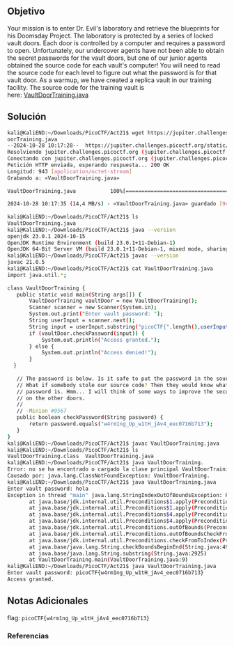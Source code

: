 ## Objetivo
Your mission is to enter Dr. Evil's laboratory and retrieve the blueprints for his Doomsday Project. The laboratory is protected by a series of locked vault doors. Each door is controlled by a computer and requires a password to open. Unfortunately, our undercover agents have not been able to obtain the secret passwords for the vault doors, but one of our junior agents obtained the source code for each vault's computer! You will need to read the source code for each level to figure out what the password is for that vault door. As a warmup, we have created a replica vault in our training facility. The source code for the training vault is here: [VaultDoorTraining.java](https://jupiter.challenges.picoctf.org/static/1afdf83322ee9c0040f8e3a3c047e18b/VaultDoorTraining.java)
## Solución
```bash
kali@KaliEND:~/Downloads/PicoCTF/Act21$ wget https://jupiter.challenges.picoctf.org/static/1afdf83322ee9c0040f8e3a3c047e18b/VaultD  
oorTraining.java  
--2024-10-28 10:17:28--  https://jupiter.challenges.picoctf.org/static/1afdf83322ee9c0040f8e3a3c047e18b/VaultDoorTraining.java  
Resolviendo jupiter.challenges.picoctf.org (jupiter.challenges.picoctf.org)... 3.131.60.8  
Conectando con jupiter.challenges.picoctf.org (jupiter.challenges.picoctf.org)[3.131.60.8]:443... conectado.  
Petición HTTP enviada, esperando respuesta... 200 OK  
Longitud: 943 [application/octet-stream]  
Grabando a: «VaultDoorTraining.java»  
  
VaultDoorTraining.java           100%[========================================================>]     943  --.-KB/s    en 0s         
  
2024-10-28 10:17:35 (14,4 MB/s) - «VaultDoorTraining.java» guardado [943/943]  
  
kali@KaliEND:~/Downloads/PicoCTF/Act21$ ls  
VaultDoorTraining.java
kali@KaliEND:~/Downloads/PicoCTF/Act21$ java --version  
openjdk 23.0.1 2024-10-15  
OpenJDK Runtime Environment (build 23.0.1+11-Debian-1)  
OpenJDK 64-Bit Server VM (build 23.0.1+11-Debian-1, mixed mode, sharing)  
kali@KaliEND:~/Downloads/PicoCTF/Act21$ javac --version  
javac 21.0.5  
kali@KaliEND:~/Downloads/PicoCTF/Act21$ cat VaultDoorTraining.java    
import java.util.*;  
  
class VaultDoorTraining {  
   public static void main(String args[]) {  
       VaultDoorTraining vaultDoor = new VaultDoorTraining();  
       Scanner scanner = new Scanner(System.in);    
       System.out.print("Enter vault password: ");  
       String userInput = scanner.next();  
       String input = userInput.substring("picoCTF{".length(),userInput.length()-1);  
       if (vaultDoor.checkPassword(input)) {  
           System.out.println("Access granted.");  
       } else {  
           System.out.println("Access denied!");  
       }  
  }  
  
   // The password is below. Is it safe to put the password in the source code?  
   // What if somebody stole our source code? Then they would know what our  
   // password is. Hmm... I will think of some ways to improve the security  
   // on the other doors.  
   //  
   // -Minion #9567  
   public boolean checkPassword(String password) {  
       return password.equals("w4rm1ng_Up_w1tH_jAv4_eec0716b713");  
   }  
}  
kali@KaliEND:~/Downloads/PicoCTF/Act21$ javac VaultDoorTraining.java    
kali@KaliEND:~/Downloads/PicoCTF/Act21$ ls  
VaultDoorTraining.class  VaultDoorTraining.java  
kali@KaliEND:~/Downloads/PicoCTF/Act21$ java VaultDoorTraining.  
Error: no se ha encontrado o cargado la clase principal VaultDoorTraining.  
Causado por: java.lang.ClassNotFoundException: VaultDoorTraining.  
kali@KaliEND:~/Downloads/PicoCTF/Act21$ java VaultDoorTraining.java    
Enter vault password: hola       
Exception in thread "main" java.lang.StringIndexOutOfBoundsException: Range [8, 3) out of bounds for length 4  
       at java.base/jdk.internal.util.Preconditions$1.apply(Preconditions.java:55)  
       at java.base/jdk.internal.util.Preconditions$1.apply(Preconditions.java:52)  
       at java.base/jdk.internal.util.Preconditions$4.apply(Preconditions.java:213)  
       at java.base/jdk.internal.util.Preconditions$4.apply(Preconditions.java:210)  
       at java.base/jdk.internal.util.Preconditions.outOfBounds(Preconditions.java:98)  
       at java.base/jdk.internal.util.Preconditions.outOfBoundsCheckFromToIndex(Preconditions.java:112)  
       at java.base/jdk.internal.util.Preconditions.checkFromToIndex(Preconditions.java:349)  
       at java.base/java.lang.String.checkBoundsBeginEnd(String.java:4963)  
       at java.base/java.lang.String.substring(String.java:2925)  
       at VaultDoorTraining.main(VaultDoorTraining.java:9)  
kali@KaliEND:~/Downloads/PicoCTF/Act21$ java VaultDoorTraining.java    
Enter vault password: picoCTF{w4rm1ng_Up_w1tH_jAv4_eec0716b713}  
Access granted.
```
## Notas Adicionales
flag:
`picoCTF{w4rm1ng_Up_w1tH_jAv4_eec0716b713}`
### Referencias